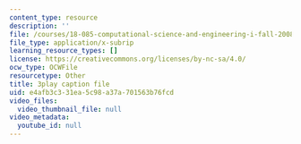 ```yaml
---
content_type: resource
description: ''
file: /courses/18-085-computational-science-and-engineering-i-fall-2008/e4afb3c331ea5c98a37a701563b76fcd_0BAMQmT-tf0.vtt
file_type: application/x-subrip
learning_resource_types: []
license: https://creativecommons.org/licenses/by-nc-sa/4.0/
ocw_type: OCWFile
resourcetype: Other
title: 3play caption file
uid: e4afb3c3-31ea-5c98-a37a-701563b76fcd
video_files:
  video_thumbnail_file: null
video_metadata:
  youtube_id: null
---
```

